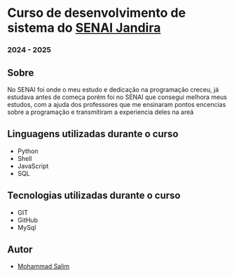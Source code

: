 # Curso de desenvolvimento de sistema do [SENAI Jandira](https://sp.senai.br/unidade/jandira/)
### 2024 - 2025

## Sobre
No SENAI foi onde o meu estudo e dedicação na programação creceu, já estudava antes de começa porém foi no SENAI que consegui melhora meus estudos, com a ajuda dos professores que me ensinaram pontos encencias sobre a programação e transmitiram a experiencia deles na areá

## Linguagens utilizadas durante o curso
- Python
- Shell
- JavaScript
- SQL

## Tecnologias utilizadas durante o curso
- GIT
- GitHub
- MySql

## Autor
- [Mohammad Salim](https://www.linkedin.com/in/mohammad-salim-197481320/?originalSubdomain=br)